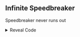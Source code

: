 ## Infinite Speedbreaker

Speedbreaker never runs out

<details>
<summary>Reveal Code</summary>

```powerpc
04347394 C0229CC4
```
</details>